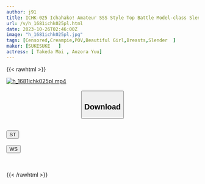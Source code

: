 ```yaml
---
author: j91
title: ICHK-025 Ichahako! Amateur SSS Style Top Battle Model-class Slender Beauty Yu-chan & Manga-like Big-breasted Beauty Mai-chan
url: /v/h_1681ichk025pl.html
date: 2023-10-26T02:46:00Z
image: "h_1681ichk025pl.jpg"
tags: [Censored,Creampie,POV,Beautiful Girl,Breasts,Slender	 ]
maker: [SUKESUKE   ]
actress: [ Takeda Mai , Aozora Yuu]
---
```



{{< rawhtml >}}

<div class="video" data-videoid="mkrq6jYVkzt2Ml">
    <a href="javascript:;">
        <img src="https://my.j91.asia/v/h_1681ichk025pl.jpg" width="WIDTH" height="HEIGHT" alt="h_1681ichk025pl.mp4" loading="lazy">
    </a>
</div>

<script type="text/javascript" src="https://j91.asia/asset/on-demand-st.js"></script>

<br>
  <link rel="stylesheet" href="https://j91.asia/asset/bs5.css">
  
  <center>
  <button class="btn btn-primary" type="button" data-bs-toggle="collapse" data-bs-target=".multi-collapse" aria-expanded="false" aria-controls="multiCollapseExample1 multiCollapseExample2"><h2>Download</h2></button></center>
</p>
<div class="row">
  <div class="col">
    <div class="collapse multi-collapse" id="multiCollapseExample1">
      <div class="card card-body">
	      	      <br>
<div class="buttons">  
<a href="https://streamtape.to/v/mkrq6jYVkzt2Ml"><button class="btn-hover color-3"><i class="fa fa-download"></i> ST</button></a></div>
    </div>
  </div>
</div>
  <div class="col">
    <div class="collapse multi-collapse" id="multiCollapseExample2">
      <div class="card card-body">
	      <br>
<div class="buttons">
    <a href="https://wolfstream.tv/uoljk5llsqgo"><button class="btn-hover color-9"><i class="fa fa-download"></i> WS</button></a></div>
<br><br>
      </div>
    </div>
  </div>
</div>

{{< /rawhtml >}}